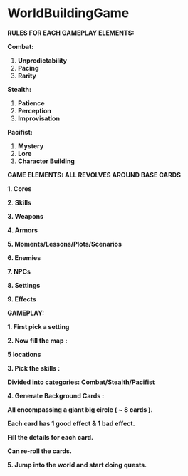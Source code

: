 # WorldBuildingGame

**RULES FOR EACH GAMEPLAY ELEMENTS:**

**Combat:**

1.  **Unpredictability**
2.  **Pacing**
3.  **Rarity**

**Stealth:**

1.  **Patience**
2.  **Perception**
3.  **Improvisation**

**Pacifist:**

1.  **Mystery**
2.  **Lore**
3.  **Character Building**

**GAME ELEMENTS: ALL REVOLVES AROUND BASE CARDS**

**1. Cores**

**2**. **Skills**

**3. Weapons**

**4. Armors**

**5. Moments/Lessons/Plots/Scenarios**

**6. Enemies**

**7. NPCs**

**8. Settings**

**9. Effects**

**GAMEPLAY:**

**1. First pick a setting**

**2. Now fill the map :**

**5 locations**

**3. Pick the skills :**

**Divided into categories: Combat/Stealth/Pacifist**

**4. Generate Background Cards :**

**All encompassing a giant big circle ( ~ 8 cards ).**

**Each card has 1 good effect & 1 bad effect.**

**Fill the details for each card.**

**Can re-roll the cards.**

**5. Jump into the world and start doing quests.**
